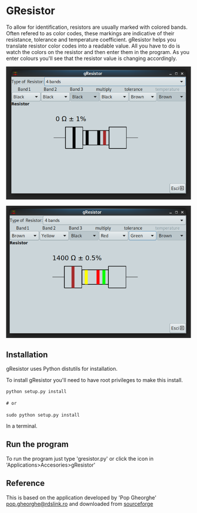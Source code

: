 # GResistor

To allow for identification, resistors are usually marked
with colored bands. Often refered to as color codes, these
markings are indicative of their resistance, tolerance and
temperature coefficient. gResistor helps you translate
resistor color codes into a readable value. All you have to
do is watch the colors on the resistor and then enter them
in the program. As you enter colours you'll see that the
resistor value is changing accordingly.

![Screenshot 1](images/screenshot_1.png)

![Screenshot 2](images/screenshot_2.png)

## Installation

gResistor uses Python distutils for installation.

To install gResistor you'll need to have root privileges to make this install.

```
python setup.py install

# or 

sudo python setup.py install
```

In a terminal.

## Run the program

To run the program just type 'gresistor.py' or click the icon in 'Applications>Accesories>gResistor'

## Reference

This is based on the application developed by 'Pop Gheorghe' <pop.gheorghe@rdslink.ro> and downloaded from [sourceforge](https://sourceforge.net/projects/gresistor/) 

